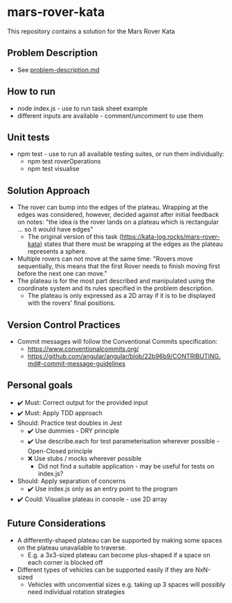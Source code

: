 # mars-rover-kata
This repository contains a solution for the Mars Rover Kata
## Problem Description
* See [problem-description.md](./problem-description.md)
## How to run
* node index.js - use to run task sheet example
* different inputs are available - comment/uncomment to use them
## Unit tests
* npm test - use to run all available testing suites, or run them individually:
  * npm test roverOperations
  * npm test visualise
## Solution Approach
* The rover can bump into the edges of the plateau. Wrapping at the edges was considered, however, decided against after initial feedback on notes: "the idea is the rover lands on a plateau which is rectangular ... so it would have edges"
  * The original version of this task (https://kata-log.rocks/mars-rover-kata) states that there must be wrapping at the edges as the plateau represents a sphere.
* Multiple rovers can not move at the same time: "Rovers move sequentially, this means that the first Rover needs to finish moving first before the next one can move."
* The plateau is for the most part described and manipulated using the coordinate system and its rules specified in the problem description.
  * The plateau is only expressed as a 2D array if it is to be displayed with the rovers' final positions.
## Version Control Practices
* Commit messages will follow the Conventional Commits specification:
  * https://www.conventionalcommits.org/
  * https://github.com/angular/angular/blob/22b96b9/CONTRIBUTING.md#-commit-message-guidelines
## Personal goals
* ✔️ Must: Correct output for the provided input
* ✔️ Must: Apply TDD approach
* Should: Practice test doubles in Jest
  * ✔️ Use dummies - DRY principle
  * ✔️ Use describe.each for test parameterisation wherever possible - Open-Closed principle
  * ❌ Use stubs / mocks wherever possible
    * Did not find a suitable application - may be useful for tests on index.js?
* Should: Apply separation of concerns
  * ✔️ Use index.js only as an entry point to the program
* ✔️ Could: Visualise plateau in console - use 2D array
## Future Considerations
  * A differently-shaped plateau can be supported by making some spaces on the plateau unavailable to traverse.
    * E.g. a 3x3-sized plateau can become plus-shaped if a space on each corner is blocked off
  * Different types of vehicles can be supported easily if they are NxN-sized
    * Vehicles with unconvential sizes e.g. taking up 3 spaces will possibly need individual rotation strategies
